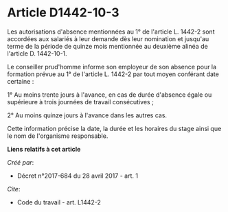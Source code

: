 # Article D1442-10-3

Les autorisations d'absence mentionnées au 1° de l'article L. 1442-2 sont accordées aux salariés à leur demande dès leur
nomination et jusqu'au terme de la période de quinze mois mentionnée au deuxième alinéa de l'article D. 1442-10-1.

Le conseiller prud'homme informe son employeur de son absence pour la formation prévue au 1° de l'article L. 1442-2 par tout
moyen conférant date certaine :

1° Au moins trente jours à l'avance, en cas de durée d'absence égale ou supérieure à trois journées de travail consécutives ;

2° Au moins quinze jours à l'avance dans les autres cas.

Cette information précise la date, la durée et les horaires du stage ainsi que le nom de l'organisme responsable.

**Liens relatifs à cet article**

_Créé par_:

  - Décret n°2017-684 du 28 avril 2017 - art. 1

_Cite_:

  - Code du travail - art. L1442-2
